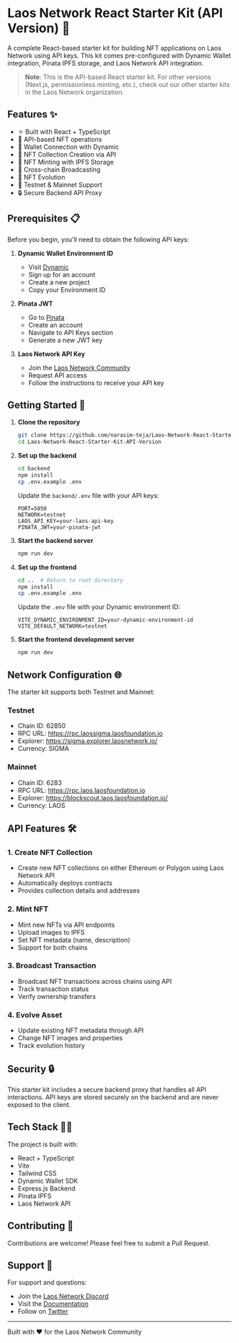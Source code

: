 # Laos Network React Starter Kit (API Version) 🚀

A complete React-based starter kit for building NFT applications on Laos Network using API keys. This kit comes pre-configured with Dynamic Wallet integration, Pinata IPFS storage, and Laos Network API integration.

> **Note**: This is the API-based React starter kit. For other versions (Next.js, permissionless minting, etc.), check out our other starter kits in the Laos Network organization.

## Features ✨

- ⚛️ Built with React + TypeScript
- 🔑 API-based NFT operations
- 🔐 Wallet Connection with Dynamic
- 📝 NFT Collection Creation via API
- 🎨 NFT Minting with IPFS Storage
- 🌉 Cross-chain Broadcasting
- 🔄 NFT Evolution
- 🎯 Testnet & Mainnet Support
- 🔒 Secure Backend API Proxy

## Prerequisites 📋

Before you begin, you'll need to obtain the following API keys:

1. **Dynamic Wallet Environment ID**
   - Visit [Dynamic](https://www.dynamic.xyz)
   - Sign up for an account
   - Create a new project
   - Copy your Environment ID

2. **Pinata JWT**
   - Go to [Pinata](https://pinata.cloud)
   - Create an account
   - Navigate to API Keys section
   - Generate a new JWT key

3. **Laos Network API Key**
   - Join the [Laos Network Community](https://laosnetwork.io/community)
   - Request API access
   - Follow the instructions to receive your API key

## Getting Started 🏁

1. **Clone the repository**
   ```bash
   git clone https://github.com/narasim-teja/Laos-Network-React-Starter-Kit-API-Version.git
   cd Laos-Network-React-Starter-Kit-API-Version
   ```

2. **Set up the backend**
   ```bash
   cd backend
   npm install
   cp .env.example .env
   ```
   Update the `backend/.env` file with your API keys:
   ```env
   PORT=5050
   NETWORK=testnet
   LAOS_API_KEY=your-laos-api-key
   PINATA_JWT=your-pinata-jwt
   ```

3. **Start the backend server**
   ```bash
   npm run dev
   ```

4. **Set up the frontend**
   ```bash
   cd ..  # Return to root directory
   npm install
   cp .env.example .env
   ```
   Update the `.env` file with your Dynamic environment ID:
   ```env
   VITE_DYNAMIC_ENVIRONMENT_ID=your-dynamic-environment-id
   VITE_DEFAULT_NETWORK=testnet
   ```

5. **Start the frontend development server**
   ```bash
   npm run dev
   ```

## Network Configuration 🌐

The starter kit supports both Testnet and Mainnet:

### Testnet
- Chain ID: 62850
- RPC URL: https://rpc.laossigma.laosfoundation.io
- Explorer: https://sigma.explorer.laosnetwork.io/
- Currency: SIGMA

### Mainnet
- Chain ID: 6283
- RPC URL: https://rpc.laos.laosfoundation.io
- Explorer: https://blockscout.laos.laosfoundation.io/
- Currency: LAOS

## API Features 🛠️

### 1. Create NFT Collection
- Create new NFT collections on either Ethereum or Polygon using Laos Network API
- Automatically deploys contracts
- Provides collection details and addresses

### 2. Mint NFT
- Mint new NFTs via API endpoints
- Upload images to IPFS
- Set NFT metadata (name, description)
- Support for both chains

### 3. Broadcast Transaction
- Broadcast NFT transactions across chains using API
- Track transaction status
- Verify ownership transfers

### 4. Evolve Asset
- Update existing NFT metadata through API
- Change NFT images and properties
- Track evolution history

## Security 🔒

This starter kit includes a secure backend proxy that handles all API interactions. API keys are stored securely on the backend and are never exposed to the client.

## Tech Stack 👨‍💻

The project is built with:
- React + TypeScript
- Vite
- Tailwind CSS
- Dynamic Wallet SDK
- Express.js Backend
- Pinata IPFS
- Laos Network API

## Contributing 🤝

Contributions are welcome! Please feel free to submit a Pull Request.

## Support 💬

For support and questions:
- Join the [Laos Network Discord](https://discord.com/invite/HgnVEYfX2V)
- Visit the [Documentation](https://docs.laosnetwork.io)
- Follow on [Twitter](https://twitter.com/LaosNetwork)

---

Built with ❤️ for the Laos Network Community
